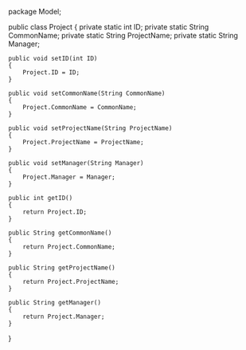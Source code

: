 package Model;

public class Project
{
    private static int ID;
    private static String CommonName;
    private static String ProjectName;
    private static String Manager;
    
    public void setID(int ID)
    {
        Project.ID = ID;
    }
    
    public void setCommonName(String CommonName)
    {
        Project.CommonName = CommonName;
    }
    
    public void setProjectName(String ProjectName)
    {
        Project.ProjectName = ProjectName;
    }
    
    public void setManager(String Manager)
    {
        Project.Manager = Manager;
    }
    
    public int getID()
    {
        return Project.ID;
    }
    
    public String getCommonName()
    {
        return Project.CommonName;
    }
    
    public String getProjectName()
    {
        return Project.ProjectName;
    }
    
    public String getManager()
    {
        return Project.Manager;
    }
    
}
